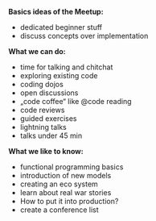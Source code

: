 **Basics ideas of the Meetup:**
* dedicated beginner stuff
* discuss concepts over implementation 

**What we can do:**
* time for talking and chitchat 
* exploring existing code
* coding dojos
* open discussions
* „code coffee“ like @code reading
* code reviews
* guided exercises
* lightning talks
* talks under 45 min

**What we like to know:**
* functional programming basics
* introduction of new models
* creating an eco system
* learn about real war stories
* How to put it into production?
* create a conference list
